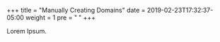 +++
title = "Manually Creating Domains"
date = 2019-02-23T17:32:37-05:00
weight = 1
pre = "<b> </b>"
+++



Lorem Ipsum.
